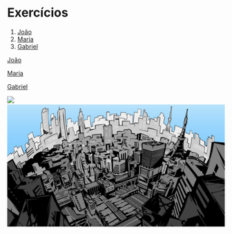 <!DOCTYPE html>
<html lang="pt-br">
  <head>
    <meta charset="UTF-8">
    <title>HTML</title>
  </head>
  <body>
    <h1>Exercícios</h1>
    <ol>
      <li> <a href="#joao">João</li>
      <li> <a href="#maria">Maria</li>
      <li> <a href="gabriel">Gabriel</li>
    </ol>
    <p id="joao">João</p>
    <p id="maria">Maria</p>
    <p id="gabriel">Gabriel</p>
    <img src=" https://encrypted-tbn0.gstatic.com/images?q=tbn:ANd9GcTS7FB96KbRMpV9ai3IY5Nz5I08taPeyRnMzQ&usqp=CAU" width="600px">
    <img src=" 888559.jpg" width="600px">
    <a href="google.com" target="_blank" >
  </body>
</html>
